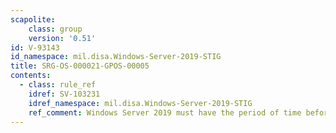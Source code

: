 ```yaml
---
scapolite:
    class: group
    version: '0.51'
id: V-93143
id_namespace: mil.disa.Windows-Server-2019-STIG
title: SRG-OS-000021-GPOS-00005
contents:
  - class: rule_ref
    idref: SV-103231
    idref_namespace: mil.disa.Windows-Server-2019-STIG
    ref_comment: Windows Server 2019 must have the period of time before the ...
---
```


